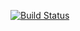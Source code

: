 [![Build Status](https://app.travis-ci.com/hil-beer-t/wallet-api.svg?branch=main)](https://app.travis-ci.com/hil-beer-t/wallet-api)